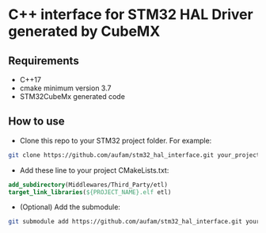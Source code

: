 # C++ interface for STM32 HAL Driver generated by CubeMX

## Requirements
* C++17
* cmake minimum version 3.7
* STM32CubeMx generated code

## How to use
* Clone this repo to your STM32 project folder. For example:
```bash
git clone https://github.com/aufam/stm32_hal_interface.git your_project_path/Middlewares/Third_Party/stm32_hal_peripheral_interface
```
* Add these line to your project CMakeLists.txt:
```cmake
add_subdirectory(Middlewares/Third_Party/etl)
target_link_libraries(${PROJECT_NAME}.elf etl)
```
* (Optional) Add the submodule:
```bash
git submodule add https://github.com/aufam/stm32_hal_interface.git your_project_path/Middlewares/Third_Party/
```
